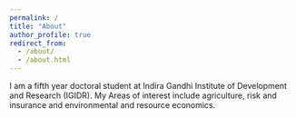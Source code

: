 ```yaml
---
permalink: /
title: "About"
author_profile: true
redirect_from: 
  - /about/
  - /about.html
---
```


I am a fifth year doctoral student at Indira Gandhi Institute of Development and Research (IGIDR). My Areas of interest include agriculture, risk and insurance and environmental and resource economics.  

